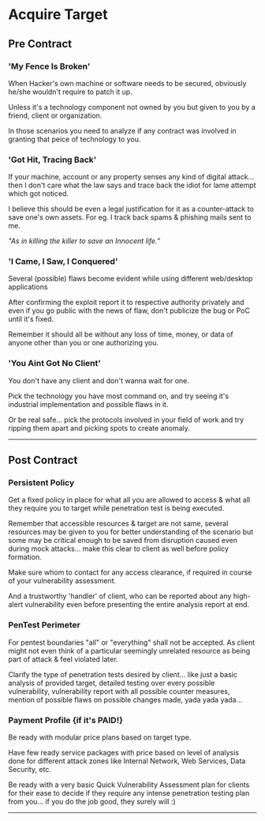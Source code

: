 
# Acquire Target

## Pre Contract

### 'My Fence Is Broken'

When Hacker's own machine or software needs to be secured, obviously he/she wouldn't require to patch it up.

Unless it's a technology component not owned by you but given to you by a friend, client or organization.

In those scenarios you need to analyze if any contract was involved in granting that peice of technology to you.


### 'Got Hit, Tracing Back'

If your machine, account or any property senses any kind of digital attack... then I don't care what the law says and trace back the idiot for lame attempt which got noticed.

I believe this should be even a legal justification for it as a counter-attack to save one's own assets. For eg. I track back spams & phishing mails sent to me.

_"As in killing the killer to save an Innocent life."_


### 'I Came, I Saw, I Conquered'

Several (possible) flaws become evident while using different web/desktop applications

After confirming the exploit report it to respective authority privately and even if you go public with the news of flaw, don't publicize the bug or PoC until it's fixed.

Remember it should all be without any loss of time, money, or data of anyone other than you or one authorizing you.


### 'You Aint Got No Client'

You don't have any client and don't wanna wait for one.

Pick the technology you have most command on, and try seeing it's industrial implementation and possible flaws in it.

Or be real safe... pick the protocols involved in your field of work and try ripping them apart and picking spots to create anomaly.


---

## Post Contract

### Persistent Policy

Get a fixed policy in place for what all you are allowed to access & what all they require you to target while penetration test is being executed.

Remember that accessible resources & target are not same, several resources may be given to you for better understanding of the scenario but some may be critical enough to be saved from disruption caused even during mock attacks... make this clear to client as well before policy formation.

Make sure whom to contact for any access clearance, if required in course of your vulnerability assessment.

And a trustworthy 'handler' of client, who can be reported about any high-alert vulnerability even before presenting the entire analysis report at end.


### PenTest Perimeter

For pentest boundaries "all" or "everything" shall not be accepted. As client might not even think of a particular seemingly unrelated resource as being part of attack & feel violated later.

Clarify the type of penetration tests desired by client... like just a basic analysis of provided target, detailed testing over every possible vulnerability, vulnerability report with all possible counter measures, mention of possible flaws on possible changes made, yada yada yada...


### Payment Profile {if it's PAID!}

Be ready with modular price plans based on target type.

Have few ready service packages with price based on level of analysis done for different attack zones like Internal Network, Web Services, Data Security, etc.

Be ready with a very basic Quick Vulnerability Assessment plan for clients for their ease to decide if they require any intense penetration testing plan from you... if you do the job good, they surely will :)

---

